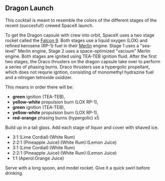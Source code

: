 Dragon Launch
--- 
This cocktail is meant to resemble the colors of the different stages of the recent (succesful!) crewed SpaceX launch. 

To get the Dragon capsule with crew into orbit, SpaceX uses a two stage rocket called the [Falcon 9](https://en.wikipedia.org/wiki/Falcon_9). Both stages use a liquid oxygen (LOX) and refined kerosene (RP-1) fuel in their [Merlin](https://en.wikipedia.org/wiki/SpaceX_Merlin) engine. Stage 1 uses a "sea-level" Merlin engine, Stage 2 uses a space-optimized "vacuum" Merlin engine. Both stages are ignited using TEA-TEB ignition fluid. After the first two stages, the Draco thrusters on the dragon capsule take over to perform a series of phasing burns. Draco thrusters use a hypergolic propellant, which does not requrie igntion, consisting of monomethyl hydrazine fuel and a nitrogen tetroxide oxidizer.

This means in order there will be:
- **green** ignition (TEA-TEB), 
- **yellow-white** propulsion burn (LOX RP-1), 
- **green** ignition (TEA-TEB), 
- **yellow-white** propulsion burn (LOX RP-1),
- **red-orange** phasing burns (hypergolic) x5

Build up in a tall glass. Add each stage of liquor and cover with shaved ice. 
- 3:1 (Lime Cordial):(White Rum)
- 2:2:1 (Pineapple Juice):(White Rum):(Lemon Juice)
- 3:1 (Lime Cordial):(White Rum)
- 2:2:1 (Pineapple Juice):(White Rum):(Lemon Juice)
- 1:1 (Aperol:Orange Juice)

Serve with a long spoon, and model rocket. Give it a quick swirl before drinking. 
